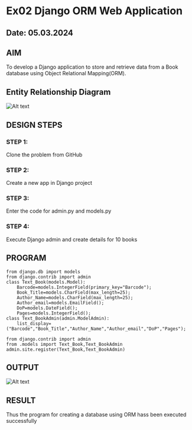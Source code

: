 # Ex02 Django ORM Web Application
## Date: 05.03.2024

## AIM
To develop a Django application to store and retrieve data from a Book database using Object Relational Mapping(ORM).

## Entity Relationship Diagram

![Alt text](<WhatsApp Image 2024-03-05 at 11.41.09_73543bef.jpg>)

## DESIGN STEPS

### STEP 1:
Clone the problem from GitHub

### STEP 2:
Create a new app in Django project

### STEP 3:
Enter the code for admin.py and models.py

### STEP 4:
Execute Django admin and create details for 10 books

## PROGRAM
```
from django.db import models
from django.contrib import admin
class Text_Book(models.Model):
    Barcode=models.IntegerField(primary_key="Barcode");
    Book_Title=models.CharField(max_length=25);
    Author_Name=models.CharField(max_length=25);
    Author_email=models.EmailField();
    DoP=models.DateField();
    Pages=models.IntegerField();
class Text_BookAdmin(admin.ModelAdmin):
    list_display=("Barcode","Book_Title","Author_Name","Author_email","DoP","Pages");

from django.contrib import admin
from .models import Text_Book,Text_BookAdmin
admin.site.register(Text_Book,Text_BookAdmin)
```

## OUTPUT

![Alt text](<WhatsApp Image 2024-03-05 at 11.25.08_909142ca.jpg>)

## RESULT
Thus the program for creating a database using ORM hass been executed successfully
